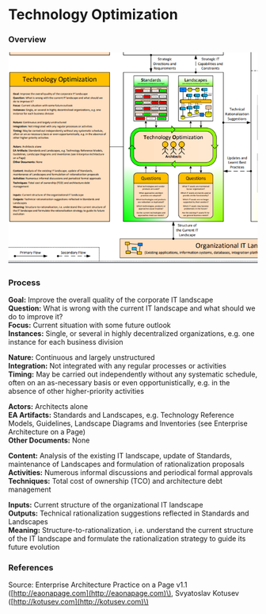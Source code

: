 # Technology Optimization

### Overview

![](../../.gitbook/assets/ea_process_technology_optimization.png)

### Process

**Goal:** Improve the overall quality of the corporate IT landscape  
**Question:** What is wrong with the current IT landscape and what should we do to improve it?  
**Focus:** Current situation with some future outlook  
**Instances:** Single, or several in highly decentralized organizations, e.g. one instance for each business division

**Nature:** Continuous and largely unstructured  
**Integration:** Not integrated with any regular processes or activities  
**Timing:** May be carried out independently without any systematic schedule, often on an as-necessary basis or even opportunistically, e.g. in the absence of other higher-priority activities

**Actors:** Architects alone  
**EA Artifacts:** Standards and Landscapes, e.g. Technology Reference Models, Guidelines, Landscape Diagrams and Inventories \(see Enterprise Architecture on a Page\)  
**Other Documents:** None

**Content:** Analysis of the existing IT landscape, update of Standards, maintenance of Landscapes and formulation of rationalization proposals  
**Activities:** Numerous informal discussions and periodical formal approvals  
**Techniques:** Total cost of ownership \(TCO\) and architecture debt management

**Inputs:** Current structure of the organizational IT landscape  
**Outputs:** Technical rationalization suggestions reflected in Standards and Landscapes  
**Meaning:** Structure-to-rationalization, i.e. understand the current structure of the IT landscape and formulate the rationalization strategy to guide its future evolution

### References

Source: Enterprise Architecture Practice on a Page v1.1 \([http://eaonapage.com](http://eaonapage.com)\), Svyatoslav Kotusev \([http://kotusev.com](http://kotusev.com)\)

